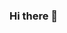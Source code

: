### Hi there 👋

<!--
**MahaElomey/MahaElomey** is a ✨ _special_ ✨ repository because its `README.md` (this file) appears on your GitHub profile.

Here are some ideas to get you started:

- 🔭 I’m currently training at the Information Technology Institute (ITI)
- 🌱 I’m currently learning DevOps | Cloud computing | Backend DEV 
-->
